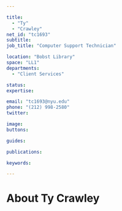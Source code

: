 ```yaml
---

title:
  - "Ty"
  - "Crawley"
net_id: "tc1693"
subtitle: 
job_title: "Computer Support Technician"

location: "Bobst Library"
space: "LL1"
departments:
  - "Client Services"

status: 
expertise:

email: "tc1693@nyu.edu"
phone: "(212) 998-2580"
twitter: 

image: 
buttons:

guides:

publications:

keywords:

---
```


# About Ty Crawley


